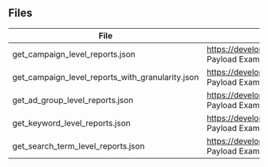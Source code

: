 ## Files

| File                                             | URL                                                                                                                                                  |
| ------------------------------------------------ | ---------------------------------------------------------------------------------------------------------------------------------------------------- |
| get_campaign_level_reports.json                  | https://developer.apple.com/documentation/apple_search_ads/get_campaign_level_reports  Payload Example: Get Campaign Level Reports                   |
| get_campaign_level_reports_with_granularity.json | https://developer.apple.com/documentation/apple_search_ads/get_campaign_level_reports  Payload Example: Get Campaign Level Reports with Granularity  |
| get_ad_group_level_reports.json                  | https://developer.apple.com/documentation/apple_search_ads/get_ad_group_level_reports  Payload Example: Ad Group Level Report                        |
| get_keyword_level_reports.json                   | https://developer.apple.com/documentation/apple_search_ads/get_keyword_level_reports  Payload Example: Get Keyword Level Reports (metadata is wrong) |
| get_search_term_level_reports.json               | https://developer.apple.com/documentation/apple_search_ads/get_search_terms_level_reports  Payload Example: Get Search Terms Level Reports           |
